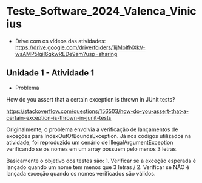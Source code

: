 # Teste_Software_2024_Valenca_Vinicius

- Drive com os vídeos das atividades: https://drive.google.com/drive/folders/1ijMoIfNXkV-wsAMP5IqiI6qkwREDe9am?usp=sharing

## Unidade 1 - Atividade 1

- Problema

How do you assert that a certain exception is thrown in JUnit tests?
 
https://stackoverflow.com/questions/156503/how-do-you-assert-that-a-certain-exception-is-thrown-in-junit-tests

Originalmente, o problema envolvia a verificação de lançamentos de exceções para IndexOutOfBoundsException. Já nos códigos utilizados na atividade, foi reproduzido um cenário de IllegalArgumentException verificando se os nomes em um array possuem pelo menos 3 letras.

Basicamente o objetivo dos testes são: 1. Verificar se a exceção esperada é lançado quando um nome tem menos que 3 letras / 2. Verificar se NÃO é lançada exceção quando os nomes verificados são válidos.


